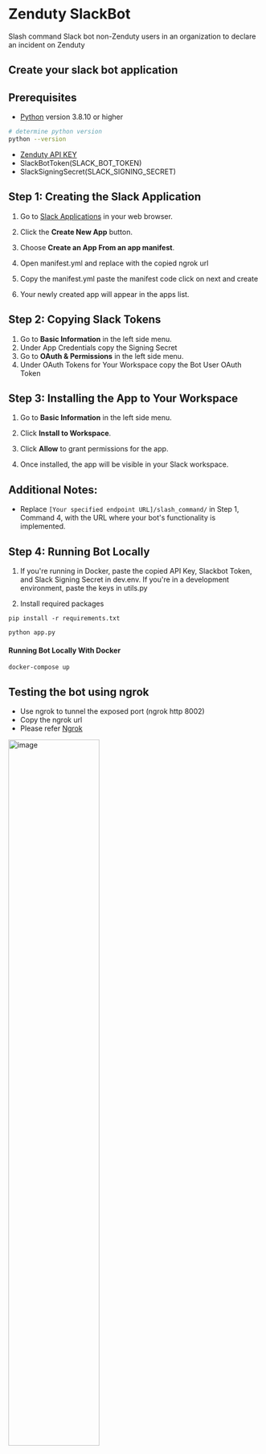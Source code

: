 # Zenduty SlackBot

Slash command Slack bot non-Zenduty users in an organization to declare an incident on Zenduty


## Create your slack bot application


## Prerequisites

- [Python](https://www.python.org/doc/versions/) version 3.8.10 or higher

```bash
# determine python version
python --version
```
- [Zenduty API KEY](https://docs.zenduty.com/api#generating-the-api-key)
- SlackBotToken(SLACK_BOT_TOKEN)
- SlackSigningSecret(SLACK_SIGNING_SECRET)


## Step 1: Creating the Slack Application

1. Go to [Slack Applications](https://api.slack.com/apps) in your web browser.

2. Click the **Create New App** button. 

3. Choose **Create an App From an app manifest**.

4. Open manifest.yml and replace with the copied ngrok url

4. Copy the manifest.yml paste the manifest code click on next and create

5. Your newly created app will appear in the apps list.

## Step 2: Copying Slack Tokens 
1. Go to **Basic Information** in the left side menu.
2. Under App Credentials copy the Signing Secret
3. Go to **OAuth & Permissions** in the left side menu.
4. Under OAuth Tokens for Your Workspace copy the Bot User OAuth Token


## Step 3: Installing the App to Your Workspace

1. Go to **Basic Information** in the left side menu.

2. Click **Install to Workspace**.

3. Click **Allow** to grant permissions for the app.

4. Once installed, the app will be visible in your Slack workspace.

## Additional Notes:
- Replace `[Your specified endpoint URL]/slash_command/` in Step 1, Command 4, with the URL where your bot's functionality is implemented.


## Step 4:  Running Bot Locally

1. If you're running in Docker, paste the copied API Key, Slackbot Token, and Slack Signing Secret in dev.env. If you're in a development environment, paste the keys in utils.py

2. Install required packages 

```
pip install -r requirements.txt
```
```
python app.py
```

#### Running Bot Locally With Docker

```
docker-compose up
```

## Testing the bot using ngrok

* Use ngrok to tunnel the exposed port (ngrok http 8002)
* Copy the ngrok url
* Please refer [Ngrok](https://ngrok.com/)

<img style="width:60%; height:auto;" alt="image" src="https://github.com/Zenduty/zenduty-slack-support-bot/assets/96110782/92f113c6-ef46-41a1-914c-b91b555f4d1f">


